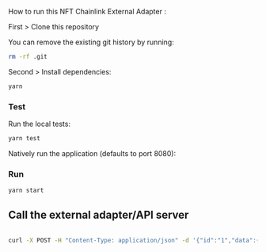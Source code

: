 How to run this NFT Chainlink External Adapter :

First > Clone this repository


You can remove the existing git history by running:

```bash
rm -rf .git
```



Second > Install dependencies:

```bash
yarn
```

### Test

Run the local tests:

```bash
yarn test
```

Natively run the application (defaults to port 8080):

### Run

```bash
yarn start
```

## Call the external adapter/API server

```bash

curl -X POST -H "Content-Type: application/json" -d '{"id":"1","data":{"walletAddress":"0x123a434aa5678dfdfd9abcdef"},"type":"external"}' "http://localhost:8080"

```

